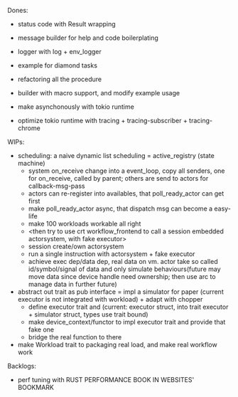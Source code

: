 Dones:
* status code with Result wrapping
* message builder for help and code boilerplating
* logger with log + env_logger
* example for diamond tasks
* refactoring all the procedure

* builder with macro support, and modify example usage
* make asynchonously with tokio runtime
* optimize tokio runtime with tracing + tracing-subscriber + tracing-chrome

WIPs:
* scheduling: a naive dynamic list scheduling = active_registry (state machine)
  * system on_receive change into a event_loop, copy all senders, one for on_receive, called by parent; others are send to actors for callback-msg-pass
  * actors can re-register into availables, that poll_ready_actor can get first
  * make poll_ready_actor async, that dispatch msg can become a easy-life
  * make 100 workloads workable all right
  * <then try to use crt workflow_frontend to call a session embedded actorsystem, with fake executor>
  * session create/own actorsystem
  * run a single instruction with actorsystem + fake executor
  * achieve exec dep/data dep, real data on vm. actor take so called id/symbol/signal of data and only simulate behaviours(future may move data since device handle need ownership; then use arc to manage data in further future)
* abstract out trait as pub interface = impl a simulator for paper (current executor is not integrated with workload) + adapt with chopper
  * define executor trait and (current: executor struct, into trait executor + simulator struct, types use trait bound)
  * make device_context/functor to impl executor trait and provide that fake one
  * bridge the real function to there
* make Workload trait to packaging real load, and make real workflow work

Backlogs:
* perf tuning with RUST PERFORMANCE BOOK IN WEBSITES' BOOKMARK
